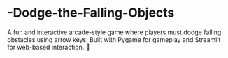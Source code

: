 # -Dodge-the-Falling-Objects
A fun and interactive arcade-style game where players must dodge falling obstacles using arrow keys. Built with Pygame for gameplay and Streamlit for web-based interaction. 🚀
